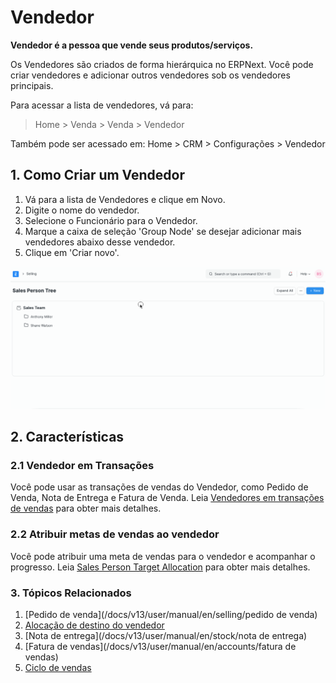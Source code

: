 # Vendedor


**Vendedor é a pessoa que vende seus produtos/serviços.**


Os Vendedores são criados de forma hierárquica no ERPNext. Você pode criar vendedores e adicionar outros vendedores sob os vendedores principais.


Para acessar a lista de vendedores, vá para:



>
> Home > Venda > Venda > Vendedor
>
>
>


Também pode ser acessado em:
Home > CRM > Configurações > Vendedor


## 1. Como Criar um Vendedor


1. Vá para a lista de Vendedores e clique em Novo.
2. Digite o nome do vendedor.
3. Selecione o Funcionário para o Vendedor.
4. Marque a caixa de seleção 'Group Node' se desejar adicionar mais vendedores abaixo desse vendedor.
5. Clique em 'Criar novo'.


![Árvore do vendedor](/files/sales-person-tree.gif)


## 2. Características


### 2.1 Vendedor em Transações


Você pode usar as transações de vendas do Vendedor, como Pedido de Venda, Nota de Entrega e Fatura de Venda.
Leia [Vendedores em transações de vendas](/docs/v13/user/manual/en/selling/articles/sales-persons-in-the-sales-transactions) para obter mais detalhes.


### 2.2 Atribuir metas de vendas ao vendedor


Você pode atribuir uma meta de vendas para o vendedor e acompanhar o progresso. Leia [Sales Person Target Allocation](/docs/v13/user/manual/en/selling/sales-person-target-allocation) para obter mais detalhes.


### 3. Tópicos Relacionados


1. [Pedido de venda](/docs/v13/user/manual/en/selling/pedido de venda)
2. [Alocação de destino do vendedor](/docs/v13/user/manual/en/selling/sales-person-target-allocation)
3. [Nota de entrega](/docs/v13/user/manual/en/stock/nota de entrega)
4. [Fatura de vendas](/docs/v13/user/manual/en/accounts/fatura de vendas)
5. [Ciclo de vendas](/docs/v13/user/videos/learn/sales-cycle.html)